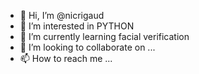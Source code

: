 - 👋 Hi, I’m @nicrigaud
- 👀 I’m interested in PYTHON
- 🌱 I’m currently learning facial verification
- 💞️ I’m looking to collaborate on ...
- 📫 How to reach me ...

<!---
nicrigaud/nicrigaud is a ✨ special ✨ repository because its `README.md` (this file) appears on your GitHub profile.
You can click the Preview link to take a look at your changes.
--->
